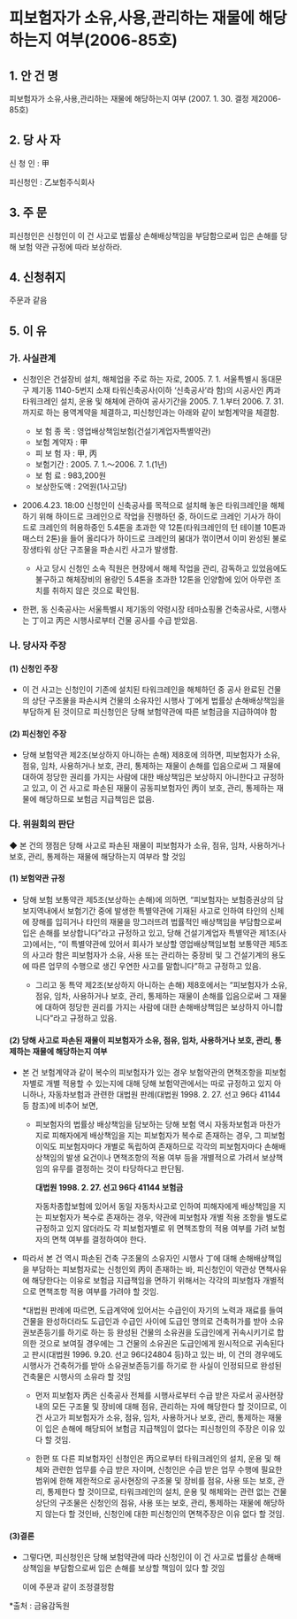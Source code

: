 # 피보험자가 소유,사용,관리하는 재물에 해당하는지 여부(2006-85호)

## 1. 안 건 명  
피보험자가 소유,사용,관리하는 재물에 해당하는지 여부
             (2007. 1. 30. 결정 제2006-85호) 

## 2. 당 사 자

신 청 인 : 甲
     
피신청인 : 乙보험주식회사

## 3. 주    문
   
피신청인은 신청인이 이 건 사고로 법률상 손해배상책임을 부담함으로써 입은 손해를 당해 보험 약관 규정에 따라 보상하라.

## 4. 신청취지

주문과 같음

## 5. 이   유

### 가. 사실관계

* 신청인은 건설장비 설치, 해체업을 주로 하는 자로, 2005. 7. 1. 서울특별시 동대문구 제기동 1140-5번지 소재 타워신축공사(이하 ‘신축공사’라 함)의 시공사인 丙과 타워크레인 설치, 운용 및 해체에 관하여 공사기간을 2005. 7. 1.부터 2006. 7. 31.까지로 하는 용역계약을 체결하고, 피신청인과는 아래와 같이 보험계약을 체결함.

     - 보 험 종 목 : 영업배상책임보험(건설기계업자특별약관)    
     - 보험 계약자 : 甲
     - 피 보 험 자 : 甲, 丙
     - 보험기간 : 2005. 7. 1.～2006. 7. 1.(1년)
     - 보 험 료 : 983,200원
     - 보상한도액 : 2억원(1사고당)


* 2006.4.23. 18:00 신청인이 신축공사를 목적으로 설치해 놓은 타워크레인을 해체하기 위해 하이드로 크레인으로 작업을 진행하던 중, 하이드로 크레인 기사가 하이드로 크레인의 허용하중인 5.4톤을 초과한 약 12톤(타워크레인의 턴 테이블 10톤과 매스터 2톤)을 들어 올리다가 하이드로 크레인의 붐대가 꺾이면서 이미 완성된 불로장생타워 상단 구조물을 파손시킨 사고가 발생함.     

  * 사고 당시 신청인 소속 직원은 현장에서 해체 작업을 관리, 감독하고 있었음에도 불구하고 해체장비의 용량인 5.4톤을 초과한 12톤을 인양함에 있어 아무런 조치를 취하지 않은 것으로 확인됨. 

* 한편, 동 신축공사는 서울특별시 제기동의 약령시장 테마쇼핑몰 건축공사로, 시행사는 丁이고 丙은 시행사로부터 건물 공사를 수급 받았음. 

### 나. 당사자 주장	

#### (1) 신청인 주장

* 이 건 사고는 신청인이 기존에 설치된 타워크레인을 해체하던 중 공사 완료된 건물의 상단 구조물을 파손시켜 건물의 소유자인 시행사 丁에게 법률상 손해배상책임을 부담하게 된 것이므로 피신청인은 당해 보험약관에 따른 보험금을 지급하여야 함

#### (2) 피신청인 주장

* 당해 보험약관 제2조(보상하지 아니하는 손해) 제8호에 의하면, 피보험자가 소유, 점유, 임차, 사용하거나 보호, 관리, 통제하는 재물이 손해를 입음으로써 그 재물에 대하여 정당한 권리를 가지는 사람에 대한 배상책임은 보상하지 아니한다고 규정하고 있고, 이 건 사고로 파손된 재물이 공동피보험자인 丙이 보호, 관리, 통제하는 재물에 해당하므로 보험금 지급책임은 없음.

### 다. 위원회의 판단

◆ 본 건의 쟁점은 당해 사고로 파손된 재물이 피보험자가 소유, 점유, 임차, 사용하거나 보호, 관리, 통제하는 재물에 해당하는지 여부라 할 것임

#### (1) 보험약관 규정

* 당해 보험 보통약관 제5조(보상하는 손해)에 의하면, “피보험자는 보험증권상의 담보지역내에서 보험기간 중에 발생한 특별약관에 기재된 사고로 인하여 타인의 신체에 장해를 입히거나 타인의 재물을 망그러뜨려 법률적인 배상책임을 부담함으로써 입은 손해를 보상합니다”라고 규정하고 있고, 당해 건설기계업자 특별약관 제1조(사고)에서는, “이 특별약관에 있어서 회사가 보상할 영업배상책임보험 보통약관 제5조의 사고라 함은 피보험자가 소유, 사용 또는 관리하는 중장비 및 그 건설기계의 용도에 따른 업무의 수행으로 생긴 우연한 사고를 말합니다”하고 규정하고 있음.

  * 그리고 동 특약 제2조(보상하지 아니하는 손해) 제8호에서는 “피보험자가 소유, 점유, 임차, 사용하거나 보호, 관리, 통제하는 재물이 손해를 입음으로써 그 재물에 대하여 정당한 권리를 가지는 사람에 대한 손해배상책임은 보상하지 아니합니다”라고 규정하고 있음.

#### (2) 당해 사고로 파손된 재물이 피보험자가 소유, 점유, 임차, 사용하거나 보호, 관리, 통제하는 재물에 해당하는지 여부

* 본 건 보험계약과 같이 복수의 피보험자가 있는 경우 보험약관의 면책조항을 피보험자별로 개별 적용할 수 있는지에 대해 당해 보험약관에서는 따로 규정하고 있지 아니하나, 자동차보험과 관련한 대법원 판례(대법원 1998. 2. 27. 선고 96다 41144 등 참조)에 비추어 보면,

  * 피보험자의 법률상 배상책임을 담보하는 당해 보험 역시 자동차보험과 마찬가지로 피해자에게 배상책임을 지는 피보험자가 복수로 존재하는 경우, 그 피보험이익도 피보험자마다 개별로 독립하여 존재하므로 각각의 피보험자마다 손해배상책임의 발생 요건이나 면책조항의 적용 여부 등을 개별적으로 가려서 보상책임의 유무를 결정하는 것이 타당하다고 판단됨.

      __대법원 1998. 2. 27. 선고 96다 41144 보험금__

       자동차종합보험에 있어서 동일 자동차사고로 인하여 피해자에게 배상책임을 지는 피보험자가 복수로 존재하는 경우, 약관에 피보험자 개별 적용 조항을 별도로 규정하고 있지 않더라도 각 피보험자별로 위 면책조항의 적용 여부를 가려 보험자의 면책 여부를 결정하여야 한다.

* 따라서 본 건 역시 파손된 건축 구조물의 소유자인 시행사 丁에 대해 손해배상책임을 부담하는 피보험자로는 신청인외 丙이 존재하는 바, 피신청인이 약관상 면책사유에 해당한다는 이유로 보험금 지급책임을 면하기 위해서는 각각의 피보험자 개별적으로 면책조항 적용 여부를 가려야 할 것임.

     *대법원 판례에 따르면, 도급계약에 있어서는 수급인이 자기의 노력과 재료를 들여 건물을 완성하더라도 도급인과 수급인 사이에 도급인 명의로 건축허가를 받아 소유권보존등기를 하기로 하는 등 완성된 건물의 소유권을 도급인에게 귀속시키기로 합의한 것으로 보여질 경우에는 그 건물의 소유권은 도급인에게 원시적으로 귀속된다고 판시(대법원 1996. 9.20. 선고 96다24804 등)하고 있는 바, 이 건의 경우에도 시행사가 건축허가를 받아 소유권보존등기를 하기로 한 사실이 인정되므로 완성된 건축물은 시행사의 소유라 할 것임

  * 먼저 피보험자 丙은 신축공사 전체를 시행사로부터 수급 받은 자로서 공사현장 내의 모든 구조물 및 장비에 대해 점유, 관리하는 자에 해당한다 할 것이므로, 이 건 사고가 피보험자가 소유, 점유, 임차, 사용하거나 보호, 관리, 통제하는 재물이 입은 손해에 해당되어 보험금 지급책임이 없다는 피신청인의 주장은 이유 있다 할 것임.

  * 한편 또 다른 피보험자인 신청인은 丙으로부터 타워크레인의 설치, 운용 및 해체와 관련한 업무를 수급 받은 자이며, 신청인은 수급 받은 업무 수행에 필요한 범위에 한해 제한적으로 공사현장의 구조물 및 장비를 점유, 사용 또는 보호, 관리, 통제한다 할 것이므로, 타워크레인의 설치, 운용 및 해체와는 관련 없는 건물 상단의 구조물은 신청인의 점유, 사용 또는 보호, 관리, 통제하는 재물에 해당하지 않는다 할 것인바, 신청인에 대한 피신청인의 면책주장은 이유 없다 할 것임.

#### (3)결론

* 그렇다면, 피신청인은 당해 보험약관에 따라 신청인이 이 건 사고로 법률상 손해배상책임을 부담함으로써 입은 손해를 보상할 책임이 있다 할 것임

  이에 주문과 같이 조정결정함

*출처 : 금융감독원